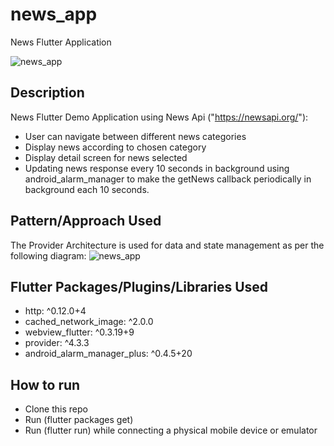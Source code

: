 # news_app

News Flutter Application

![news_app](https://i.imgur.com/g8lnsPS.gif)

## Description
News Flutter Demo Application using News Api ("https://newsapi.org/"):
- User can navigate between different news categories
- Display news according to chosen category
- Display detail screen for news selected
- Updating news response every 10 seconds in background using android_alarm_manager to make the getNews callback periodically in background each 10 seconds. 



## Pattern/Approach Used 
The Provider Architecture is used for data and state management as per the following diagram:
![news_app](https://i.imgur.com/GPuEbig.png)

## Flutter Packages/Plugins/Libraries Used

 - http: ^0.12.0+4
 - cached_network_image: ^2.0.0
 - webview_flutter: ^0.3.19+9
 - provider: ^4.3.3
 - android_alarm_manager_plus: ^0.4.5+20
  

## How to run
- Clone this repo
- Run (flutter packages get)
- Run (flutter run) while connecting a physical mobile device or emulator





